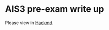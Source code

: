 # AIS3 pre-exam write up
Please view in [Hackmd](https://hackmd.io/MYTgpgZhBM0KwFoCGVEBYAmwBsCQA4QBGBOfYIjAdgziWAwAYg==?view).
